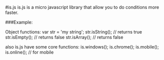#is.js
is.js is a micro javascript library that allow you to do conditions more faster.

###Example:

Object functions:
var str = 'my string';
str.isString(); // returns true
str.isEmpty(); // returns false
str.isArray(); // returns false

also is.js have some core functions:
is.windows();
is.chrome();
is.mobile();
is.online(); // for mobile